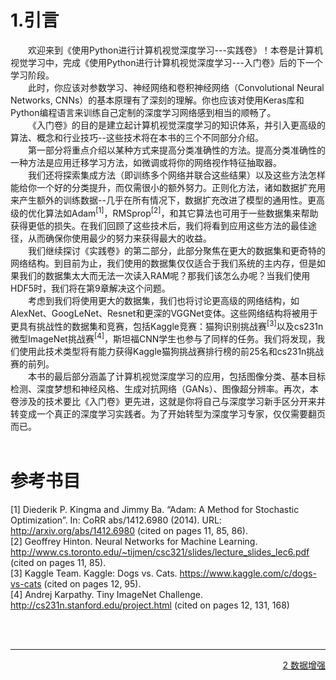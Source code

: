 # 1.引言
&emsp;&emsp;欢迎来到《使用Python进行计算机视觉深度学习---实践卷》！本卷是计算机视觉学习中，完成《使用Python进行计算机视觉深度学习---入门卷》后的下一个学习阶段。<br/>
&emsp;&emsp;此时，你应该对参数学习、神经网络和卷积神经网络（Convolutional Neural Networks, CNNs）的基本原理有了深刻的理解。你也应该对使用Keras库和Python编程语言来训练自己定制的深度学习网络感到相当的顺畅了。<br/>
&emsp;&emsp;《入门卷》的目的是建立起计算机视觉深度学习的知识体系，并引入更高级的算法、概念和行业技巧--这些技术将在本书的三个不同部分介绍。<br/>
&emsp;&emsp;第一部分将重点介绍以某种方式来提高分类准确性的方法。提高分类准确性的一种方法是应用迁移学习方法，如微调或将你的网络视作特征抽取器。<br/>
&emsp;&emsp;我们还将探索集成方法（即训练多个网络并联合这些结果）以及这些方法怎样能给你一个好的分类提升，而仅需很小的额外努力。正则化方法，诸如数据扩充用来产生额外的训练数据--几乎在所有情况下，数据扩充改进了模型的通用性。更高级的优化算法如Adam<sup>[1]</sup>，RMSprop<sup>[2]</sup>，和其它算法也可用于一些数据集来帮助获得更低的损失。在我们回顾了这些技术后，我们将看到应用这些方法的最佳途径，从而确保你使用最少的努力来获得最大的收益。<br/>
&emsp;&emsp;我们继续探讨《实践卷》的第二部分，此部分聚焦在更大的数据集和更奇特的网络结构。到目前为止，我们使用的数据集仅仅适合于我们系统的主内存，但是如果我们的数据集太大而无法一次读入RAM呢？那我们该怎么办呢？当我们使用HDF5时，我们将在第9章解决这个问题。<br/>
&emsp;&emsp;考虑到我们将使用更大的数据集，我们也将讨论更高级的网络结构，如AlexNet、GoogLeNet、Resnet和更深的VGGNet变体。这些网络结构将被用于更具有挑战性的数据集和竞赛，包括Kaggle竞赛：猫狗识别挑战赛<sup>[3]</sup>以及cs231n微型ImageNet挑战赛<sup>[4]</sup>，斯坦福CNN学生也参与了同样的任务。我们将发现，我们使用此技术类型将有能力获得Kaggle猫狗挑战赛排行榜的前25名和cs231n挑战赛的前列。<br/>
&emsp;&emsp;本书的最后部分涵盖了计算机视觉深度学习的应用，包括图像分类、基本目标检测、深度梦想和神经风格、生成对抗网络（GANs）、图像超分辨率。再次，本卷涉及的技术要比《入门卷》更先进，这就是你将自己与深度学习新手区分开来并转变成一个真正的深度学习实践者。为了开始转型为深度学习专家，仅仅需要翻页而已。<br/><br/>


# 参考书目
[1] Diederik P. Kingma and Jimmy Ba. “Adam: A Method for Stochastic Optimization”. In: CoRR abs/1412.6980 (2014). URL: http://arxiv.org/abs/1412.6980 (cited on pages 11, 85, 86).<br/>
[2] Geoffrey Hinton. Neural Networks for Machine Learning. http://www.cs.toronto.edu/~tijmen/csc321/slides/lecture_slides_lec6.pdf (cited on pages 11, 85).<br/>
[3] Kaggle Team. Kaggle: Dogs vs. Cats. https://www.kaggle.com/c/dogs-vs-cats (cited on pages 12, 95).<br/>
[4] Andrej Karpathy. Tiny ImageNet Challenge. http://cs231n.stanford.edu/project.html (cited on pages 12, 131, 168)<br/>

<br/>
<br/>

---

<div>

<div style="float:right"><a href="./2%20%E6%95%B0%E6%8D%AE%E5%A2%9E%E5%BC%BA.md"> 2 数据增强</a></div>
</div><br/>
